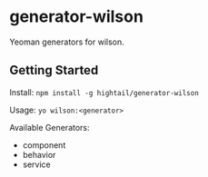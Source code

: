 # generator-wilson

Yeoman generators for wilson.

## Getting Started

 Install: `npm install -g hightail/generator-wilson`

 Usage: `yo wilson:<generator>`

 Available Generators:
   * component
   * behavior
   * service
